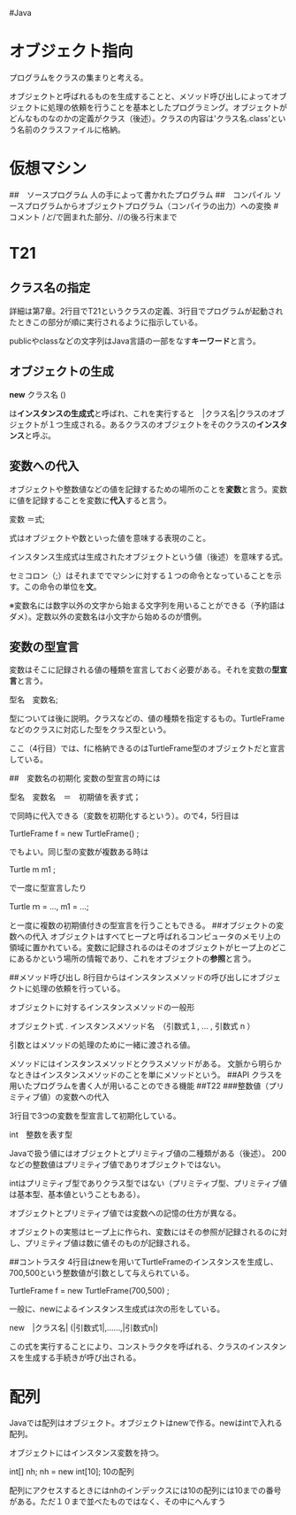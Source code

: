 #Java

# オブジェクト指向
プログラムをクラスの集まりと考える。

オブジェクトと呼ばれるものを生成することと、メソッド呼び出しによってオブジェクトに処理の依頼を行うことを基本としたプログラミング。オブジェクトがどんなものなのかの定義がクラス（後述）。クラスの内容は'クラス名.class'という名前のクラスファイルに格納。
# 仮想マシン
##　ソースプログラム
人の手によって書かれたプログラム
##　コンパイル
ソースプログラムからオブジェクトプログラム（コンパイラの出力）への変換
#　コメント
/*と*/で囲まれた部分、//の後ろ行末まで
#   T21
## クラス名の指定
詳細は第7章。2行目でT21というクラスの定義、3行目でプログラムが起動されたときこの部分が順に実行されるように指示している。

publicやclassなどの文字列はJava言語の一部をなす**キーワード**と言う。
## オブジェクトの生成
**new** クラス名 ()　　　

は**インスタンスの生成式**と呼ばれ、これを実行すると　|クラス名|クラスのオブジェクトが１つ生成される。あるクラスのオブジェクトをそのクラスの**インスタンス**と呼ぶ。
##  変数への代入
オブジェクトや整数値などの値を記録するための場所のことを**変数**と言う。変数に値を記録することを変数に**代入**すると言う。

変数 ＝式;

式はオブジェクトや数といった値を意味する表現のこと。

インスタンス生成式は生成されたオブジェクトという値（後述）を意味する式。

セミコロン（;）はそれまででマシンに対する１つの命令となっていることを示す。この命令の単位を**文**。

※変数名には数字以外の文字から始まる文字列を用いることができる（予約語はダメ）。定数以外の変数名は小文字から始めるのが慣例。
## 変数の型宣言
変数はそこに記録される値の種類を宣言しておく必要がある。それを変数の**型宣言**と言う。

型名　変数名;

型については後に説明。クラスなどの、値の種類を指定するもの。TurtleFrameなどのクラスに対応した型をクラス型という。

ここ（4行目）では、fに格納できるのはTurtleFrame型のオブジェクトだと宣言している。

##　変数名の初期化
変数の型宣言の時には

型名　変数名　＝　初期値を表す式；

で同時に代入できる（変数を初期化するという）。ので4，5行目は

TurtleFrame f =  new TurtleFrame() ;  

でもよい。同じ型の変数が複数ある時は

Turtle m m1 ;

で一度に型宣言したり

Turtle ｍ = ..., m1 =  ...;

と一度に複数の初期値付きの型宣言を行うこともできる。
##オブジェクトの変数への代入
オブジェクトはすべてヒープと呼ばれるコンピュータのメモリ上の領域に置かれている。変数に記録されるのはそのオブジェクトがヒープ上のどこにあるかという場所の情報であり、これをオブジェクトの**参照**と言う。

##メソッド呼び出し
8行目からはインスタンスメソッドの呼び出しにオブジェクトに処理の依頼を行っている。

オブジェクトに対するインスタンスメソッドの一般形

オブジェクト式 . インスタンスメソッド名　（引数式１, ... , 引数式 n ）

引数とはメソッドの処理のために一緒に渡される値。

メソッドにはインスタンスメソッドとクラスメソッドがある。 
文脈から明らかなときはインスタンスメソッドのことを単にメソッドという。
##API
クラスを用いたプログラムを書く人が用いることのできる機能
##T22
###整数値（プリミティブ値）の変数への代入

3行目で3つの変数を型宣言して初期化している。

int　整数を表す型

Javaで扱う値にはオブジェクトとプリミティブ値の二種類がある（後述）。
200などの整数値はプリミティブ値でありオブジェクトではない。

intはプリミティブ型でありクラス型ではない（プリミティブ型、プリミティブ値は基本型、基本値ということもある）。

オブジェクトとプリミティブ値では変数への記憶の仕方が異なる。

オブジェクトの実態はヒープ上に作られ、変数にはその参照が記録されるのに対し、プリミティブ値は数に値そのものが記録される。

##コントラスタ
4行目はnewを用いてTurtleFrameのインスタンスを生成し、700,500という整数値が引数として与えられている。

TurtleFrame f = new TurtleFrame(700,500) ;

一般に、newによるインスタンス生成式は次の形をしている。

new　|クラス名|     (|引数式1|,......,|引数式n|)

この式を実行することにより、コンストラクタを呼ばれる、クラスのインスタンスを生成する手続きが呼び出される。
 
# 配列
Javaでは配列はオブジェクト。オブジェクトはnewで作る。newはintで入れる配列。

オブジェクトにはインスタンス変数を持つ。


int[] nh;
nh   = new int[10];     10の配列

配列にアクセスするときにはnhのインデックスには10の配列には10までの番号がある。ただ１０まで並べたものではなく、その中にへんすう